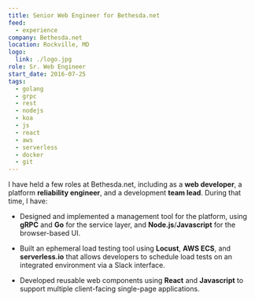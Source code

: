 ```yaml
---
title: Senior Web Engineer for Bethesda.net
feed:
  - experience
company: Bethesda.net
location: Rockville, MD
logo:
  link: ./logo.jpg
role: Sr. Web Engineer
start_date: 2016-07-25
tags:
  - golang
  - grpc
  - rest
  - nodejs
  - koa
  - js
  - react
  - aws
  - serverless
  - docker
  - git
---
```


I have held a few roles at Bethesda.net, including as a **web developer**, a
platform **reliability engineer**, and a development **team lead**. During that
time, I have:

* Designed and implemented a management tool for the platform, using **gRPC**
  and **Go** for the service layer, and **Node.js**/**Javascript** for the
  browser-based UI.

* Built an ephemeral load testing tool using **Locust**, **AWS ECS**, and
  **serverless.io** that allows developers to schedule load tests on an integrated
  environment via a Slack interface.

* Developed reusable web components using **React** and **Javascript** to support
  multiple client-facing single-page applications.
